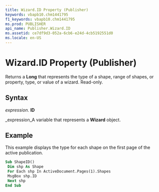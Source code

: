 ```yaml
---
title: Wizard.ID Property (Publisher)
keywords: vbapb10.chm1441795
f1_keywords: vbapb10.chm1441795
ms.prod: PUBLISHER
api_name: Publisher.Wizard.ID
ms.assetid: ce7df9d3-052a-6cb6-e24d-4cb5192551d0
ms.locale: en-US
---
```



# Wizard.ID Property (Publisher)

Returns a  **Long** that represents the type of a shape, range of shapes, or property, type, or value of a wizard. Read-only.


## Syntax

 _expression_. **ID**

 _expression_A variable that represents a  **Wizard** object.


## Example

This example displays the type for each shape on the first page of the active publication.


```vb
Sub ShapeID() 
 Dim shp As Shape 
 For Each shp In ActiveDocument.Pages(1).Shapes 
 MsgBox shp.ID 
 Next shp 
End Sub
```


